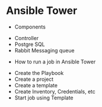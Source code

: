 Ansible Tower 
================

* Components 
- Controller
- Postgre SQL
- Rabbit Messaging queue

* How to run a job in Ansible Tower 
- Create the Playbook 
- Create a project
- Create a template
- Create Inventory, Credentials, etc
- Start job using Template 

